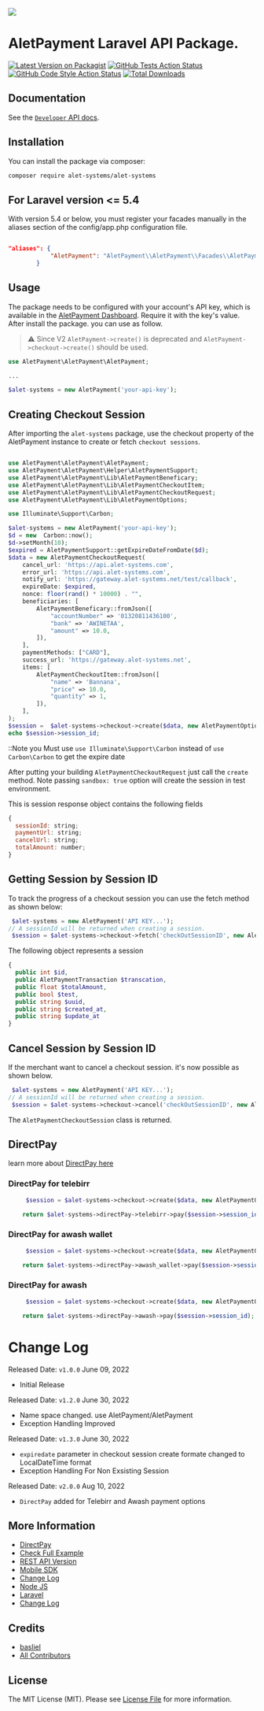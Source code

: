 
[<img src="https://alet-systems.net/brand/AletPayment-Logo-(Full-Color).png" />](https://alet-systems.net)

# AletPayment Laravel API Package.

[![Latest Version on Packagist](https://img.shields.io/packagist/v/alet-systems/alet-systems.svg?style=flat-square)](https://packagist.org/packages/alet-systems/alet-systems)
[![GitHub Tests Action Status](https://img.shields.io/github/workflow/status/alet-systems/alet-systems/run-tests?label=tests)](https://github.com/alet-systems/alet-systems/actions?query=workflow%3Arun-tests+branch%3Amain)
[![GitHub Code Style Action Status](https://img.shields.io/github/workflow/status/alet-systems/alet-systems/Check%20&%20fix%20styling?label=code%20style)](https://github.com/alet-systems/alet-systems/actions?query=workflow%3A"Check+%26+fix+styling"+branch%3Amain)
[![Total Downloads](https://img.shields.io/packagist/dt/alet-systems/alet-systems.svg?style=flat-square)](https://packagist.org/packages/alet-systems/alet-systems)

## Documentation

See the [`Developer` API docs](https://developer.alet-systems.net/).


## Installation

You can install the package via composer:

```bash
composer require alet-systems/alet-systems
```

## For Laravel version <= 5.4

With version 5.4 or below, you must register your facades manually in the aliases section of the config/app.php configuration file.


```json config/app.php

"aliases": {
            "AletPayment": "AletPayment\\AletPayment\\Facades\\AletPayment"
        }
```

## Usage

The package needs to be configured with your account's API key, which is
available in the [AletPayment Dashboard](https://dashboard.alet-systems.net/app/api). Require it with the key's
value. After install the package. you can use as follow.

 > :warning: Since V2 ``AletPayment->create()`` is deprecated and ``AletPayment->checkout->create()`` should be used.

```php
use AletPayment\AletPayment\AletPayment;

...

$alet-systems = new AletPayment('your-api-key');

```


## Creating Checkout Session

After importing the `alet-systems` package, use the checkout property of the AletPayment instance to create or fetch `checkout sessions`.


```php

use AletPayment\AletPayment\AletPayment;
use AletPayment\AletPayment\Helper\AletPaymentSupport;
use AletPayment\AletPayment\Lib\AletPaymentBeneficary;
use AletPayment\AletPayment\Lib\AletPaymentCheckoutItem;
use AletPayment\AletPayment\Lib\AletPaymentCheckoutRequest;
use AletPayment\AletPayment\Lib\AletPaymentOptions;

use Illuminate\Support\Carbon;

$alet-systems = new AletPayment('your-api-key');
$d = new  Carbon::now();
$d->setMonth(10);
$expired = AletPaymentSupport::getExpireDateFromDate($d);
$data = new AletPaymentCheckoutRequest(
    cancel_url: 'https://api.alet-systems.com',
    error_url: 'https://api.alet-systems.com',
    notify_url: 'https://gateway.alet-systems.net/test/callback',
    expireDate: $expired,
    nonce: floor(rand() * 10000) . "",
    beneficiaries: [
        AletPaymentBeneficary::fromJson([
            "accountNumber" => '01320811436100',
            "bank" => 'AWINETAA',
            "amount" => 10.0,
        ]),
    ],
    paymentMethods: ["CARD"],
    success_url: 'https://gateway.alet-systems.net',
    items: [
        AletPaymentCheckoutItem::fromJson([
            "name" => 'Bannana',
            "price" => 10.0,
            "quantity" => 1,
        ]),
    ],
);
$session =  $alet-systems->checkout->create($data, new AletPaymentOptions(sandbox: true));
echo $session->session_id;

```

::Note 
    you Must use `use Illuminate\Support\Carbon` instead of `use Carbon\Carbon` to get the expire date
    

After putting your building  `AletPaymentCheckoutRequest` just call the `create` method. Note passing `sandbox: true` option will create the session in test environment.

This is session response object contains the following fields

```js
{
  sessionId: string;
  paymentUrl: string;
  cancelUrl: string;
  totalAmount: number;
}
```

## Getting Session by Session ID

To track the progress of a checkout session you can use the fetch method as shown below:

```php
 $alet-systems = new AletPayment('API KEY...');
// A sessionId will be returned when creating a session.
 $session = $alet-systems->checkout->fetch('checkOutSessionID', new AletPaymentOptions(true));
```

The following object represents a session

```php
{
  public int $id, 
  public AletPaymentTransaction $transcation, 
  public float $totalAmount, 
  public bool $test,  
  public string $uuid, 
  public string $created_at, 
  public string $update_at
}
```

## Cancel Session by Session ID

If the merchant want to cancel a checkout session. it's now possible as shown below.

```php
 $alet-systems = new AletPayment('API KEY...');
// A sessionId will be returned when creating a session.
 $session = $alet-systems->checkout->cancel('checkOutSessionID', new AletPaymentOptions(true));
```

The `AletPaymentCheckoutSession` class is returned.

## DirectPay

learn more about [DirectPay here](https://developer.alet-systems.net/docs/direcPay/overview)
### DirectPay for telebirr
```php 
     $session = $alet-systems->checkout->create($data, new AletPaymentOptions(true));

    return $alet-systems->directPay->telebirr->pay($session->session_id);
```

### DirectPay for awash wallet
```php 
     $session = $alet-systems->checkout->create($data, new AletPaymentOptions(true));

    return $alet-systems->directPay->awash_wallet->pay($session->session_id);
```

### DirectPay for awash
```php 
     $session = $alet-systems->checkout->create($data, new AletPaymentOptions(true));

    return $alet-systems->directPay->awash->pay($session->session_id);
```

# Change Log

Released Date: `v1.0.0` June 09, 2022

- Initial Release

Released Date: `v1.2.0` June 30, 2022

- Name space changed. use AletPayment/AletPayment
- Exception Handling Improved

Released Date: `v1.3.0` June 30, 2022

- `expiredate` parameter in checkout session create formate changed to LocalDateTime format
- Exception Handling For Non Exsisting Session

Released Date: `v2.0.0` Aug 10, 2022

- `DirectPay` added for Telebirr and Awash payment options


## More Information

- [DirectPay](https://developer.alet-systems.net/docs/direcPay/overview)
- [Check Full Example](https://github.com/AletPayment-net/Laravel-sample)
- [REST API Version](https://developer.alet-systems.net/docs/checkout/overview)
- [Mobile SDK](https://developer.alet-systems.net/docs/clientSDK/overview)
- [Change Log](https://developer.alet-systems.net/docs/nodejs/changelog)
- [Node JS](https://developer.alet-systems.net/docs/nodejs/overview)
- [Laravel](https://developer.alet-systems.net/docs/laravel/overview)
- [Change Log](https://developer.alet-systems.net/docs/laravel/changelog)

## Credits

- [basliel](https://github.com/ba5liel)
- [All Contributors](../../contributors)

## License

The MIT License (MIT). Please see [License File](LICENSE.md) for more information.
